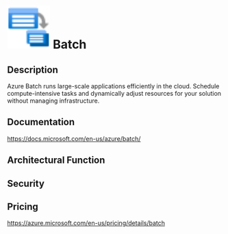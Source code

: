 # <img src ="../img/Batch.svg" width=100 /> Batch                 



## Description										
Azure Batch runs large-scale applications efficiently in the cloud. Schedule compute-intensive tasks and dynamically adjust resources for your solution without managing infrastructure.





## Documentation
https://docs.microsoft.com/en-us/azure/batch/



## Architectural Function




## Security




## Pricing
https://azure.microsoft.com/en-us/pricing/details/batch



